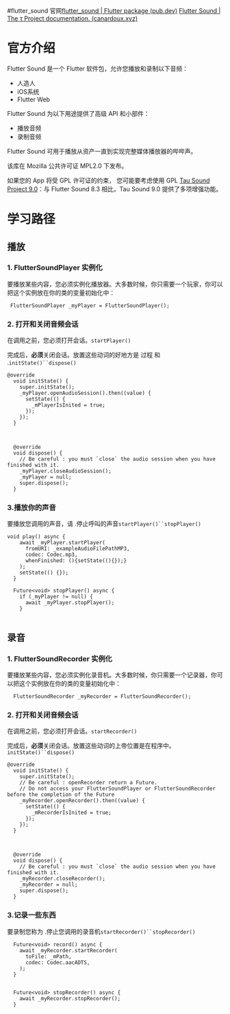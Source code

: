 #flutter_sound 
官网[flutter_sound | Flutter package (pub.dev)](https://pub.dev/packages/flutter_sound)
[Flutter Sound | The τ Project documentation. (canardoux.xyz)](https://flutter-sound.canardoux.xyz/readme.html)
# 官方介绍
Flutter Sound 是一个 Flutter 软件包，允许您播放和录制以下音频：

- 人造人
- iOS系统
- Flutter Web

Flutter Sound 为以下用途提供了高级 API 和小部件：

- 播放音频
- 录制音频

Flutter Sound 可用于播放从资产一直到实现完整媒体播放器的哔哔声。

该库在 Mozilla 公共许可证 MPL2.0 下发布。

如果您的 App 将受 GPL 许可证的约束， 您可能要考虑使用 GPL [Tau Sound Project 9.0](https://pub.dev/packages/tau_sound)：与 Flutter Sound 8.3 相比，Tau Sound 9.0 提供了多项增强功能。
# 学习路径
## 播放
###  1. FlutterSoundPlayer 实例化
要播放某些内容，您必须实例化播放器。大多数时候，你只需要一个玩家，你可以把这个实例放在你的类的变量初始化中：
```
 FlutterSoundPlayer _myPlayer = FlutterSoundPlayer();
```
### 2. 打开和关闭音频会话
在调用之前，您必须打开会话。`startPlayer()`

完成后，**必须**关闭会话。放置这些动词的好地方是 过程 和 .`initState()``dispose()`
```
@override
  void initState() {
    super.initState();
    _myPlayer.openAudioSession().then((value) {
      setState(() {
        _mPlayerIsInited = true;
      });
    });
  }



  @override
  void dispose() {
    // Be careful : you must `close` the audio session when you have finished with it.
    _myPlayer.closeAudioSession();
    _myPlayer = null;
    super.dispose();
  }
```
### 3.播放你的声音
要播放您调用的声音，请 .停止呼叫的声音`startPlayer()``stopPlayer()`
```
void play() async {
    await _myPlayer.startPlayer(
      fromURI: _exampleAudioFilePathMP3,
      codec: Codec.mp3,
      whenFinished: (){setState((){});}
    );
    setState(() {});
  }

  Future<void> stopPlayer() async {
    if (_myPlayer != null) {
      await _myPlayer.stopPlayer();
    }
  
```
## 录音
### 1. FlutterSoundRecorder 实例化

要播放某些内容，您必须实例化录音机。大多数时候，你只需要一个记录器，你可以把这个实例放在你的类的变量初始化中：

```
  FlutterSoundRecorder _myRecorder = FlutterSoundRecorder();
```

### 2. 打开和关闭音频会话

在调用之前，您必须打开会话。`startRecorder()`

完成后，**必须**关闭会话。放置这些动词的上帝位置是在程序中。`initState()``dispose()`

```
@override
  void initState() {
    super.initState();
    // Be careful : openRecorder return a Future.
    // Do not access your FlutterSoundPlayer or FlutterSoundRecorder before the completion of the Future
    _myRecorder.openRecorder().then((value) {
      setState(() {
        _mRecorderIsInited = true;
      });
    });
  }



  @override
  void dispose() {
    // Be careful : you must `close` the audio session when you have finished with it.
    _myRecorder.closeRecorder();
    _myRecorder = null;
    super.dispose();
  }
```

### 3.记录一些东西

要录制您称为 .停止您调用的录音机`startRecorder()``stopRecorder()`

```
  Future<void> record() async {
    await _myRecorder.startRecorder(
      toFile: _mPath,
      codec: Codec.aacADTS,
    );
  }


  Future<void> stopRecorder() async {
    await _myRecorder.stopRecorder();
  }
```